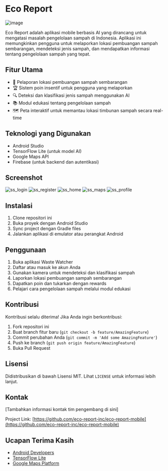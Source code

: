 


# Eco Report

![image](https://github.com/user-attachments/assets/3555eb6a-26a4-4b4e-9ada-6705a0910af8)


Eco Report adalah aplikasi mobile berbasis AI yang dirancang untuk mengatasi masalah pengelolaan sampah di Indonesia. Aplikasi ini memungkinkan pengguna untuk melaporkan lokasi pembuangan sampah sembarangan, mendeteksi jenis sampah, dan mendapatkan informasi tentang pengelolaan sampah yang tepat.

## Fitur Utama

- 📍 Pelaporan lokasi pembuangan sampah sembarangan
- 🏆 Sistem poin insentif untuk pengguna yang melaporkan
- 🔍 Deteksi dan klasifikasi jenis sampah menggunakan AI
- 📚 Modul edukasi tentang pengelolaan sampah
- 🗺️ Peta interaktif untuk memantau lokasi timbunan sampah secara real-time

## Teknologi yang Digunakan

- Android Studio
- TensorFlow Lite (untuk model AI)
- Google Maps API
- Firebase (untuk backend dan autentikasi)

## Screenshot

![ss_login](https://github.com/eco-report-inc/eco-report-mobile/assets/46051173/3a6780a6-b61d-47cc-92f3-bd172f8bad6e)
![ss_register](https://github.com/eco-report-inc/eco-report-mobile/assets/46051173/b1f8bb8b-b08e-442f-a99f-083d3bbaff05)
![ss_home](https://github.com/eco-report-inc/eco-report-mobile/assets/46051173/2597a897-c26f-4396-8883-cb81ede5432d)
![ss_maps](https://github.com/eco-report-inc/eco-report-mobile/assets/46051173/390c829e-5069-415e-9ec3-259ecf437415)
![ss_profile](https://github.com/eco-report-inc/eco-report-mobile/assets/46051173/80618f98-f441-42c5-bb55-a9074e0ee7f1)

## Instalasi

1. Clone repositori ini
2. Buka proyek dengan Android Studio
3. Sync project dengan Gradle files
4. Jalankan aplikasi di emulator atau perangkat Android

## Penggunaan

1. Buka aplikasi Waste Watcher
2. Daftar atau masuk ke akun Anda
3. Gunakan kamera untuk mendeteksi dan klasifikasi sampah
4. Laporkan lokasi pembuangan sampah sembarangan
5. Dapatkan poin dan tukarkan dengan rewards
6. Pelajari cara pengelolaan sampah melalui modul edukasi

## Kontribusi

Kontribusi selalu diterima! Jika Anda ingin berkontribusi:

1. Fork repositori ini
2. Buat branch fitur baru (`git checkout -b feature/AmazingFeature`)
3. Commit perubahan Anda (`git commit -m 'Add some AmazingFeature'`)
4. Push ke branch (`git push origin feature/AmazingFeature`)
5. Buka Pull Request

## Lisensi

Didistribusikan di bawah Lisensi MIT. Lihat `LICENSE` untuk informasi lebih lanjut.

## Kontak

[Tambahkan informasi kontak tim pengembang di sini]

Project Link: [https://github.com/eco-report-inc/eco-report-mobile](https://github.com/eco-report-inc/eco-report-mobile)

## Ucapan Terima Kasih

- [Android Developers](https://developer.android.com/)
- [TensorFlow Lite](https://www.tensorflow.org/lite)
- [Google Maps Platform](https://developers.google.com/maps)
